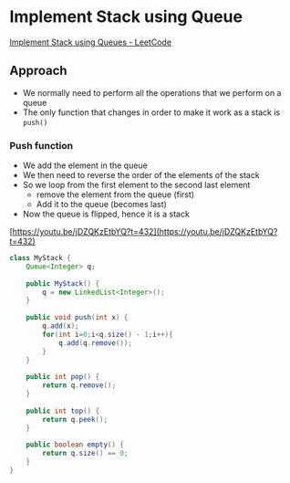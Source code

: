 # Implement Stack using Queue

[Implement Stack using Queues - LeetCode](https://leetcode.com/problems/implement-stack-using-queues/submissions/)

## Approach

- We normally need to perform all the operations that we perform on a queue
- The only function that changes in order to make it work as a stack is `push()`

### Push function

- We add the element in the queue
- We then need to reverse the order of the elements of the stack
- So we loop from the first element to the second last element
    - remove the element from the queue (first)
    - Add it to the queue (becomes last)
- Now the queue is flipped, hence it is a stack

[https://youtu.be/jDZQKzEtbYQ?t=432](https://youtu.be/jDZQKzEtbYQ?t=432)

```java
class MyStack {
    Queue<Integer> q;
    
    public MyStack() {
        q = new LinkedList<Integer>();
    }
    
    public void push(int x) {
        q.add(x);
        for(int i=0;i<q.size() - 1;i++){
            q.add(q.remove());
        }
    }
    
    public int pop() {
        return q.remove();
    }
    
    public int top() {
        return q.peek();
    }
    
    public boolean empty() {
        return q.size() == 0;
    }
}
```